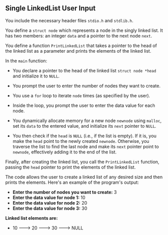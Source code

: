 
## Single LinkedList User Input

You include the necessary header files `stdio.h` and `stdlib.h`.

You define a `struct node` which represents a node in the singly linked list. It has two members: an integer `data` and a pointer to the next node `next`.

You define a function `PrintLinkedList` that takes a pointer to the head of the linked list as a parameter and prints the elements of the linked list.

In the `main` function:

- You declare a pointer to the head of the linked list `struct node *head` and initialize it to `NULL`.

- You prompt the user to enter the number of nodes they want to create.

- You use a `for` loop to iterate `node` times (as specified by the user).

- Inside the loop, you prompt the user to enter the data value for each node.

- You dynamically allocate memory for a new node `newnode` using `malloc`, set its `data` to the entered value, and initialize its `next` pointer to `NULL`.

- You then check if the `head` is `NULL` (i.e., if the list is empty). If it is, you make the `head` point to the newly created `newnode`. Otherwise, you traverse the list to find the last node and make its `next` pointer point to `newnode`, effectively adding it to the end of the list.

Finally, after creating the linked list, you call the `PrintLinkedList` function, passing the `head` pointer to print the elements of the linked list.

The code allows the user to create a linked list of any desired size and then prints the elements. Here's an example of the program's output:
- **Enter the number of nodes you want to create:** 3
- **Enter the data value for node 1:** 10
- **Enter the data value for node 2:** 20
- **Enter the data value for node 3:** 30

**Linked list elements are:**

- 10 ---> 20 ---> 30 ---> NULL


